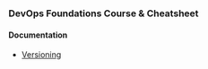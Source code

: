 ### DevOps Foundations Course & Cheatsheet

#### Documentation
- [Versioning](https://github.com/ggsmith842/DevOps-Foundations/blob/main/docs/versioning.md)
